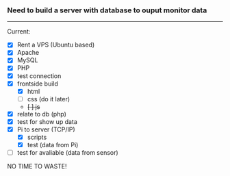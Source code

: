 ### Need to build a server with database to ouput monitor data

***

Current:
- [x] Rent a VPS (Ubuntu based)
- [x] Apache
- [x] MySQL
- [x] PHP
- [x] test connection
- [x] frontside build
  - [x] html
  - [ ] css (do it later)
  - ~~[ ] js~~
- [x] relate to db (php)
- [x] test for show up data
- [x] Pi to server (TCP/IP)
  - [x] scripts
  - [x] test (data from Pi)
- [ ] test for avaliable (data from sensor)

NO TIME TO WASTE!